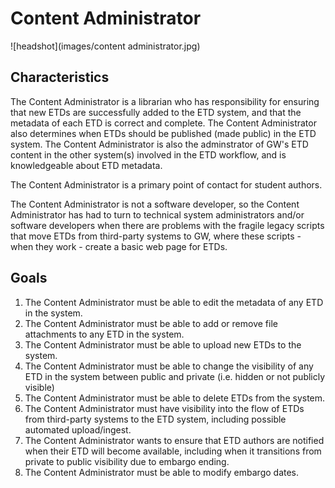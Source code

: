 # Content Administrator
![headshot](images/content administrator.jpg)


## Characteristics
The Content Administrator is a librarian who has responsibility for ensuring that new ETDs are successfully added to the ETD system, and that the metadata of each ETD is correct and complete.  The Content Administrator also determines when ETDs should be published (made public) in the ETD system.  The Content Administrator is also the adminstrator of GW's ETD content in the other system(s) involved in the ETD workflow, and is knowledgeable about ETD metadata.

The Content Administrator is a primary point of contact for student authors.

The Content Administrator is not a software developer, so the Content Administrator has had to turn to technical system administrators and/or software developers when there are problems with the fragile legacy scripts that move ETDs from third-party systems to GW, where these scripts - when they work - create a basic web page for ETDs.

## Goals
1.  The Content Administrator must be able to edit the metadata of any ETD in the system.
2.  The Content Administrator must be able to add or remove file attachments to any ETD in the system.
3.  The Content Administrator must be able to upload new ETDs to the system.
4.  The Content Administrator must be able to change the visibility of any ETD in the system between public and private (i.e. hidden or not publicly visible)
5.  The Content Administrator must be able to delete ETDs from the system.
6.  The Content Administrator must have visibility into the flow of ETDs from third-party systems to the ETD system, including possible automated upload/ingest.
7.  The Content Administrator wants to ensure that ETD authors are notified when their ETD will become available, including when it transitions from private to public visibility due to embargo ending.
8.  The Content Administrator must be able to modify embargo dates.
